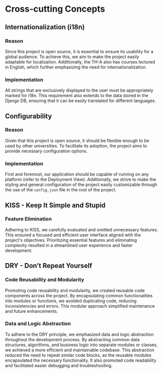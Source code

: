 <!--
SPDX-FileCopyrightText: 2023 2023, Nicolas Bota, Marcel Geiger, Florian Paul, Rajbir Singh, Niklas Sirch, Jan Swiridow, Duc Minh Vu, Mike Wegele

SPDX-License-Identifier: CC-BY-SA-4.0

This file is based on arc42 template, originally created by Gernot Starke and Peter Hruschka, which can be found [here](https://arc42.org/download) and has been altered to fit our needs. arc42 is licensed under CC-BY-SA-4.0.
-->

# Cross-cutting Concepts

## Internationalization (i18n)

### Reason

Since this project is open source, it is essential to ensure its usability for a
global audience. To achieve this, we aim to make the project easily adaptable
for localization. Additionally, the TH-A also has courses lectured in English,
which further emphasizing the need for internationalization.

### Implementation

All strings that are exclusively displayed to the user must be appropriately
marked for i18n. This requirement also extends to the data stored in the Django
DB, ensuring that it can be easily translated for different languages.

## Configurability

### Reason

Given that this project is open source, it should be flexible enough to be used
by other universities. To facilitate its adoption, the project aims to provide
necessary configuration options.

### Implementation

First and foremost, our application should be capable of running on any platform
(refer to the Deployment View). Additionally, we strive to make the styling and
general configuration of the project easily customizable through the use of the
`config.json` file in the root of the project.

## KISS - Keep It Simple and Stupid

### Feature Elimination

Adhering to KISS, we carefully evaluated and omitted unnecessary features. This
ensured a focused and efficient user interface aligned with the project's
objectives. Prioritizing essential features and eliminating complexity resulted
in a streamlined user experience and faster development.

## DRY - Don’t Repeat Yourself

### Code Reusability and Modularity

Promoting code reusability and modularity, we created reusable code components across the project. By encapsulating common functionalities into modules or functions, we avoided duplicating code, reducing inconsistencies and errors. This modular approach simplified maintenance and future enhancements.

### Data and Logic Abstraction

To adhere to the DRY principle, we emphasized data and logic abstraction
throughout the development process. By abstracting common data structures,
algorithms, and business logic into separate modules or classes, we achieved a
more efficient and maintainable codebase. This abstraction reduced the need to
repeat similar code blocks, as the reusable modules encapsulated the necessary
functionality. It also promoted code readability and facilitated easier
debugging and troubleshooting.
